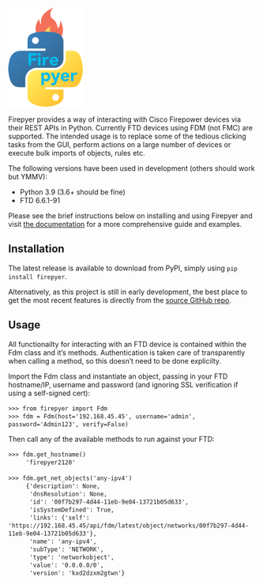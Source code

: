 ![Firepyer](docs/_static/firepyer-logo.png "Firepyer logo")

Firepyer provides a way of interacting with Cisco Firepower devices via their REST APIs in Python. Currently FTD devices using FDM (not FMC) are supported.
The intended usage is to replace some of the tedious clicking tasks from the GUI, perform actions on a large number of devices or execute bulk imports of objects, rules etc.

The following versions have been used in development (others should work but YMMV):
- Python 3.9 (3.6+ should be fine)
- FTD 6.6.1-91

Please see the brief instructions below on installing and using Firepyer and visit [the documentation](https://certanet.github.io/firepyer/) for a more comprehensive guide and examples.


## Installation

The latest release is available to download from PyPI, simply using `pip install firepyer`.

Alternatively, as this project is still in early development, the best place to get the most recent features is directly from the [source GitHub repo](https://github.com/certanet/firepyer).

## Usage

All functionailty for interacting with an FTD device is contained within the Fdm class and it’s methods. Authentication is taken care of transparently when calling a method, so this doesn’t need to be done explicilty.

Import the Fdm class and instantiate an object, passing in your FTD hostname/IP, username and password (and ignoring SSL verification if using a self-signed cert):

    >>> from firepyer import Fdm
    >>> fdm = Fdm(host='192.168.45.45', username='admin', password='Admin123', verify=False)

Then call any of the available methods to run against your FTD:

    >>> fdm.get_hostname()
         'firepyer2120'

    >>> fdm.get_net_objects('any-ipv4')
         {'description': None,
          'dnsResolution': None,
          'id': '00f7b297-4d44-11eb-9e04-13721b05d633',
          'isSystemDefined': True,
          'links': {'self': 'https://192.168.45.45/api/fdm/latest/object/networks/00f7b297-4d44-11eb-9e04-13721b05d633'},
          'name': 'any-ipv4',
          'subType': 'NETWORK',
          'type': 'networkobject',
          'value': '0.0.0.0/0',
          'version': 'kxd2dzxm2gtwn'}
